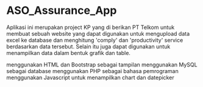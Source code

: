 # ASO_Assurance_App

Aplikasi ini merupakan project KP yang di berikan PT Telkom untuk membuat sebuah website yang dapat digunakan untuk mengupload data excel ke database dan menghitung 'comply' dan 'productivity' service berdasarkan data tersebut. Selain itu juga dapat digunakan untuk menampilkan data dalam bentuk grafik dan table.

menggunakan HTML dan Bootstrap sebagai tampilan
menggunakan MySQL sebagai database
menggunakan PHP sebagai bahasa pemrograman
menggunakan Javascript untuk menampilkan chart dan datepicker
